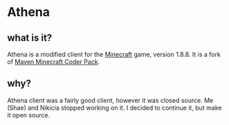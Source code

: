 # Athena

## what is it?
Athena is a modified client for the [Minecraft](http://minecraft.net) game, version 1.8.8. It is a fork of [Maven Minecraft Coder Pack](https://github.com/Hexeption/MavenMCP).

## why?
Athena client was a fairly good client, however it was closed source. Me (Shae) and Nikicia stopped working on it. I decided to continue it, but make it open source.